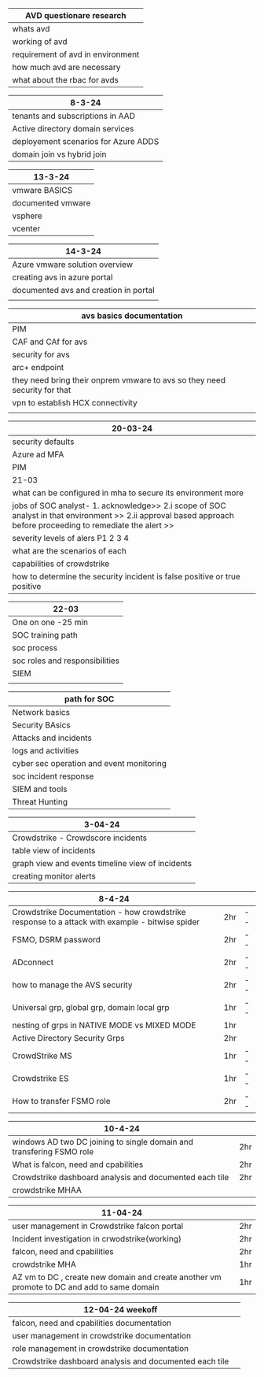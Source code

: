 

| AVD questionare research          |
| --------------------------------- |
| whats avd                         |
| working of avd                    |
| requirement of avd in environment |
| how much avd are necessary        |
| what about the rbac for avds                                  |

| 8-3-24                               |
| ------------------------------------ |
| tenants and subscriptions in AAD     |
| Active directory domain services     |
| deployement scenarios for Azure ADDS |
| domain join vs hybrid join           |

| 13-3-24           |
| ----------------- |
| vmware BASICS     |
| documented vmware |
| vsphere           |
| vcenter           |

| 14-3-24                               |
| ------------------------------------- |
| Azure vmware solution overview        |
| creating avs in azure portal          |
| documented avs and creation in portal |
|                                       |



| avs basics documentation                                                  |
| ------------------------------------------------------------------------- |
| PIM                                                                       |
| CAF and CAf for avs                                                       |
| security for avs                                                          |
| arc+ endpoint                                                             |
| they need bring their onprem vmware to avs so they need security for that |
| vpn to establish HCX connectivity                                         |
|                                                                           |


| 20-03-24                                                                                                                                                       |
| -------------------------------------------------------------------------------------------------------------------------------------------------------------- |
| security defaults                                                                                                                                              |
| Azure ad MFA                                                                                                                                                   |
| PIM                                                                                                                                                            |
| 21-03                                                                                                                                                          |
| what can be configured in mha to secure its environment more                                                                                                   |
| jobs of SOC analyst- 1. acknowledge>> 2.i scope of SOC analyst in that environment >> 2.ii approval based approach before proceeding to remediate the alert >> |
| severity levels of alers P1 2 3 4                                                                                                                              |
| what are the scenarios of each                                                                                                                                 |
| capabilities of crowdstrike                                                                                                                                    |
| how to determine the security incident is false positive or true positive                                                                                      |


| 22-03                          |
| ------------------------------ |
| One on one -25 min             |
| SOC training path              |
| soc process                    |
| soc roles and responsibilities |
| SIEM                           |
|                                |

| path for SOC                             |
| ---------------------------------------- |
| Network basics                           |
| Security BAsics                          |
| Attacks and incidents                    |
| logs and activities                      |
| cyber sec operation and event monitoring |
| soc incident response                    |
| SIEM and tools                           |
| Threat Hunting                           |

| 3-04-24                                          |
| ------------------------------------------------ |
| Crowdstrike - Crowdscore incidents               |
| table view of incidents                          |
| graph view and events timeline view of incidents |
| creating monitor alerts                          |


| 8-4-24                                                                                         |     |     |
| ---------------------------------------------------------------------------------------------- | --- | --- |
| Crowdstrike Documentation - how crowdstrike response to a attack with example - bitwise spider | 2hr | --  |
| FSMO, DSRM password                                                                            | 2hr | --  |
| ADconnect                                                                                      | 2hr | --  |
| how to  manage the AVS security                                                                | 2hr | --  |
| Universal grp, global grp, domain local grp                                                    | 1hr | --  |
| nesting of grps in NATIVE MODE vs MIXED MODE                                                   | 1hr |     |
| Active Directory Security Grps                                                                 | 2hr |     |
| CrowdStrike MS                                                                                 | 1hr | --  |
| Crowdstrike ES                                                                                 | 1hr | --  |
| How to transfer FSMO role                                                                      | 2hr | --  |

| 10-4-24                                                              |     |
| -------------------------------------------------------------------- | --- |
| windows AD two DC joining to single domain and transfering FSMO role | 2hr |
| What is falcon, need and cpabilities                                 | 2hr |
| Crowdstrike dashboard analysis and documented each tile              | 2hr |
| crowdstrike MHAA                                                     |     |


| 11-04-24                                                                                     |     |
| -------------------------------------------------------------------------------------------- | --- |
| user management in Crowdstrike falcon portal                                                 | 2hr |
| Incident investigation in crwodstrike(working)                                               | 2hr |
| falcon, need and cpabilities                                                                 | 2hr |
| crowdstrike MHA                                                                              | 1hr |
| AZ vm to DC , create new domain and  create another vm  promote to DC and add to same domain | 1hr |


| 12-04-24 weekoff                                        |     |
| ------------------------------------------------------- | --- |
| falcon, need and cpabilities documentation              |     |
| user management in crowdstrike documentation            |     |
| role management in crowdstrike documentation            |     |
| Crowdstrike dashboard analysis and documented each tile |     |
